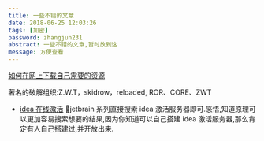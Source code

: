 ```yaml
---
title: 一些不错的文章
date: 2018-06-25 12:03:26
tags: [加密]
password: zhangjun231
abstract: 一些不错的文章,暂时放到这
message: 方便查看
---
```


[如何在网上下载自己需要的资源](https://mp.weixin.qq.com/s/nf27vya3D2E_zLsAqcuq8Q)

著名的破解组织:Z.W.T，skidrow，reloaded, ROR、CORE、ZWT 
   - [idea 在线激活](http://www.03sec.com/3130.shtml)
   jetbrain 系列直接搜索 idea 激活服务器即可.感悟,知道原理可以更加容易搜索想要的结果,因为你知道可以自己搭建 idea 激活服务器,那么肯定有人自己搭建过,并开放出来.


